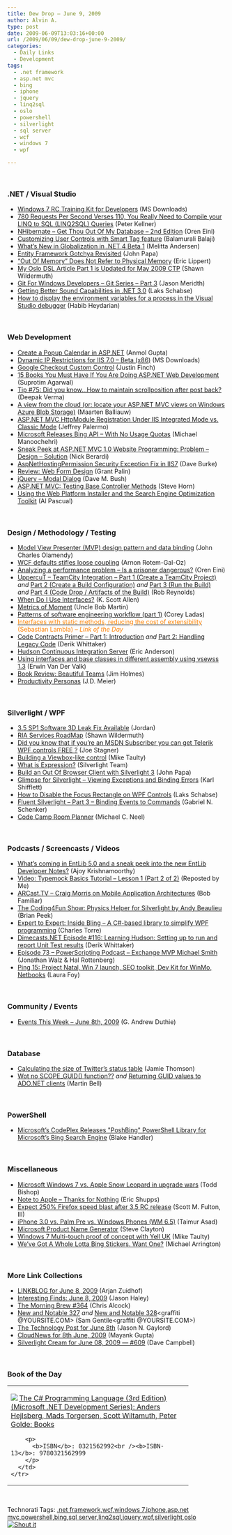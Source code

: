 ```yaml
---
title: Dew Drop – June 9, 2009
author: Alvin A.
type: post
date: 2009-06-09T13:03:16+00:00
url: /2009/06/09/dew-drop-june-9-2009/
categories:
  - Daily Links
  - Development
tags:
  - .net framework
  - asp.net mvc
  - bing
  - iphone
  - jquery
  - linq2sql
  - oslo
  - powershell
  - silverlight
  - sql server
  - wcf
  - windows 7
  - wpf

---
```

&#160;

### .NET / Visual Studio

  * [Windows 7 RC Training Kit for Developers][1] (MS Downloads)
  * [780 Requests Per Second Verses 110, You Really Need to Compile your LINQ to SQL (LINQ2SQL) Queries][2] (Peter Kellner)
  * [NHibernate – Get Thou Out Of My Database – 2nd Edition][3] (Oren Eini)
  * [Customizing User Controls with Smart Tag feature][4] (Balamurali Balaji)
  * [What&#8217;s New in Globalization in .NET 4 Beta 1][5] (Melitta Andersen)
  * [Entity Framework Gotchya Revisited][6] (John Papa)
  * [“Out Of Memory” Does Not Refer to Physical Memory][7] (Eric Lippert)
  * [My Oslo DSL Article Part 1 is Updated for May 2009 CTP][8] (Shawn Wildermuth)
  * [Git For Windows Developers – Git Series – Part 3][9] (Jason Meridth)
  * [Getting Better Sound Capabilities in .NET 3.0][10] (Laks Schabse)
  * [How to display the environment variables for a process in the Visual Studio debugger][11] (Habib Heydarian)

&#160;

### Web Development

  * [Create a Popup Calendar in ASP.NET][12] (Anmol Gupta)
  * [Dynamic IP Restrictions for IIS 7.0 &#8211; Beta (x86)][13] (MS Downloads)
  * [Google Checkout Custom Control][14] (Justin Finch)
  * [15 Books You Must Have If You Are Doing ASP.NET Web Development][15] (Suprotim Agarwal)
  * [Tip #75: Did you know…How to maintain scrollposition after post back?][16] (Deepak Verma)
  * [A view from the cloud (or: locate your ASP.NET MVC views on Windows Azure Blob Storage)][17] (Maarten Balliauw)
  * [ASP.NET MVC HttpModule Registration Under IIS Integrated Mode vs. Classic Mode][18] (Jeffrey Palermo)
  * [Microsoft Releases Bing API &#8211; With No Usage Quotas][19] (Michael Manoochehri)
  * [Sneak Peek at ASP.NET MVC 1.0 Website Programming: Problem &#8211; Design &#8211; Solution][20] (Nick Berardi)
  * [AspNetHostingPermission Security Exception Fix in IIS7][21] (Dave Burke)
  * [Review: Web Form Design][22] (Grant Palin)
  * [jQuery &#8211; Modal Dialog][23] (Dave M. Bush)
  * [ASP.NET MVC: Testing Base Controller Methods][24] (Steve Horn)
  * [Using the Web Platform Installer and the Search Engine Optimization Toolkit][25] (Al Pascual)

&#160;

### Design / Methodology / Testing

  * [Model View Presenter (MVP) design pattern and data binding][26] (John Charles Olamendy)
  * [WCF defaults stifles loose coupling][27] (Arnon Rotem-Gal-Oz)
  * [Analyzing a performance problem – Is a prisoner dangerous?][28] (Oren Eini)
  * [UppercuT &#8211; TeamCity Integration &#8211; Part 1 (Create a TeamCity Project)][29] _and_&#160;[Part 2 (Create a Build Configuration)][30] _and_&#160;[Part 3 (Run the Build)][31] _and_&#160;[Part 4 (Code Drop / Artifacts of the Build)][32] (Rob Reynolds)
  * [When Do I Use Interfaces?][33] (K. Scott Allen)
  * [Metrics of Moment][34] (Uncle Bob Martin)
  * [Patterns of software engineering workflow (part 1)][35] (Corey Ladas)
  * [<font color="#ff8000">Interfaces with static methods, reducing the cost of extensibility</font>][36] <font color="#ff8000">(Sebastian Lambla) <em>– Link of the Day</em></font>
  * [Code Contracts Primer – Part 1: Introduction][37] _and_&#160;[Part 2: Handling Legacy Code][38] (Derik Whittaker)
  * [Hudson Continuous Integration Server][39] (Eric Anderson)
  * [Using interfaces and base classes in different assembly using vsewss 1.3][40] (Erwin Van Der Valk)
  * [Book Review: Beautiful Teams][41] (Jim Holmes)
  * [Productivity Personas][42] (J.D. Meier)

&#160;

### Silverlight / WPF

  * [3.5 SP1 Software 3D Leak Fix Available][43] (Jordan)
  * [RIA Services RoadMap][44] (Shawn Wildermuth)
  * [Did you know that if you’re an MSDN Subscriber you can get Telerik WPF controls FREE ?][45] (Joe Stagner)
  * [Building a Viewbox-like control][46] (Mike Taulty)
  * [What is Expression?][47] (Silverlight Team)
  * [Build an Out Of Browser Client with Silverlight 3][48] (John Papa)
  * [Glimpse for Silverlight – Viewing Exceptions and Binding Errors][49] (Karl Shifflett)
  * [How to Disable the Focus Rectangle on WPF Controls][50] (Laks Schabse)
  * [Fluent Silverlight – Part 3 – Binding Events to Commands][51] (Gabriel N. Schenker)
  * [Code Camp Room Planner][52] (Michael C. Neel)

&#160;

### Podcasts / Screencasts / Videos

  * [What&#8217;s coming in EntLib 5.0 and a sneak peek into the new EntLib Developer Notes?][53] (Ajoy Krishnamoorthy)
  * [Video: Typemock Basics Tutorial &#8211; Lesson 1 (Part 2 of 2)][54] (Reposted by Me)
  * [ARCast.TV &#8211; Craig Morris on Mobile Application Architectures][55] (Bob Familiar)
  * [The Coding4Fun Show: Physics Helper for Silverlight by Andy Beaulieu][56] (Brian Peek)
  * [Expert to Expert: Inside Bling &#8211; A C#-based library to simplify WPF programming][57] (Charles Torre)
  * [Dimecasts.NET Episode #116: Learning Hudson: Setting up to run and report Unit Test results][58] (Derik Whittaker)
  * [Episode 73 &#8211; PowerScripting Podcast &#8211; Exchange MVP Michael Smith][59] (Jonathan Walz & Hal Rottenberg)
  * [Ping 15: Project Natal, Win 7 launch, SEO toolkit, Dev Kit for WinMo, Netbooks][60] (Laura Foy)

&#160;

### Community / Events

  * [Events This Week – June 8th, 2009][61] (G. Andrew Duthie)

&#160;

### Database

  * [Calculating the size of Twitter’s status table][62] (Jamie Thomson)
  * [Wot no SCOPE_GUID() function??][63] _and_&#160;[Returning GUID values to ADO.NET clients][64] (Martin Bell)

&#160;

### PowerShell

  * [Microsoft&#8217;s CodePlex Releases "PoshBing" PowerShell Library for Microsoft’s Bing Search Engine][65] (Blake Handler)

&#160;

### Miscellaneous

  * [Microsoft Windows 7 vs. Apple Snow Leopard in upgrade wars][26] (Todd Bishop)
  * [Note to Apple &#8211; Thanks for Nothing][66] (Eric Shupps)
  * [Expect 250% Firefox speed blast after 3.5 RC release][67] (Scott M. Fulton, III)
  * [iPhone 3.0 vs. Palm Pre vs. Windows Phones (WM 6.5)][68] (Taimur Asad)
  * [Microsoft Product Name Generator][69] (Steve Clayton)
  * [Windows 7 Multi-touch proof of concept with Yell UK][70] (Mike Taulty)
  * [We’ve Got A Whole Lotta Bing Stickers. Want One?][71] (Michael Arrington)

&#160;

### More Link Collections

  * [LINKBLOG for June 8, 2009][72] (Arjan Zuidhof)
  * [Interesting Finds: June 8, 2009][73] (Jason Haley)
  * [The Morning Brew #364][74] (Chris Alcock)
  * [New and Notable 327][75] _and_&#160;[New and Notable 328][76]<graffiti @YOURSITE.COM> (Sam Gentile<graffiti @YOURSITE.COM>)
  * [The Technology Post for June 8th][77] (Jason N. Gaylord)
  * [CloudNews for 8th June, 2009][78] (Mayank Gupta)
  * [Silverlight Cream for June 08, 2009 &#8212; #609][79] (Dave Campbell)

&#160;

### Book of the Day

<div style="padding-bottom: 0px; margin: 0px; padding-left: 0px; padding-right: 0px; display: inline; float: none; padding-top: 0px" id="scid:7dc1bd33-94bd-46fd-a20b-0131235bcd47:9645d9b5-4f21-4f41-9cfa-1ad21ca7d1db" class="wlWriterSmartContent">
  <table cellspacing="0" cellpadding="2" width="400" border="0" unselectable="on">
    <tr>
      <td valign="top" width="400">
        <p>
          <a title="The C# Programming Language (3rd Edition) (Microsoft .NET Development Series): Anders Hejlsberg, Mads Torgersen, Scott Wiltamuth, Peter Golde: Books" href="http://www.amazon.com/exec/obidos/ASIN/0321562992/alvinashcraft-20"><img data-recalc-dims="1" decoding="async" src="https://i0.wp.com/images.amazon.com/images/P/0321562992.01.MZZZZZZZ.jpg?w=660" border="0" align="left" style="float:left" />The C# Programming Language (3rd Edition) (Microsoft .NET Development Series): Anders Hejlsberg, Mads Torgersen, Scott Wiltamuth, Peter Golde: Books</a>
        </p>
        
        <p>
          <b>ISBN</b>: 0321562992<br /><b>ISBN-13</b>: 9780321562999
        </p>
      </td>
    </tr>
  </table>
</div>

&#160;

<div style="padding-bottom: 0px; margin: 0px; padding-left: 0px; padding-right: 0px; display: inline; float: none; padding-top: 0px" id="scid:C16BAC14-9A3D-4c50-9394-FBFEF7A93539:c46d9c61-3e2c-47b2-93a0-816614a23239" class="wlWriterSmartContent">
  <!--dotnetkickit-->
</div>

<div style="padding-bottom: 0px; margin: 0px; padding-left: 0px; padding-right: 0px; display: inline; float: none; padding-top: 0px" id="scid:0767317B-992E-4b12-91E0-4F059A8CECA8:548522c5-16aa-499c-b671-8f4498422d1e" class="wlWriterSmartContent">
  Technorati Tags: <a href="http://technorati.com/tags/.net+framework" rel="tag">.net framework</a>,<a href="http://technorati.com/tags/wcf" rel="tag">wcf</a>,<a href="http://technorati.com/tags/windows+7" rel="tag">windows 7</a>,<a href="http://technorati.com/tags/iphone" rel="tag">iphone</a>,<a href="http://technorati.com/tags/asp.net+mvc" rel="tag">asp.net mvc</a>,<a href="http://technorati.com/tags/powershell" rel="tag">powershell</a>,<a href="http://technorati.com/tags/bing" rel="tag">bing</a>,<a href="http://technorati.com/tags/sql+server" rel="tag">sql server</a>,<a href="http://technorati.com/tags/linq2sql" rel="tag">linq2sql</a>,<a href="http://technorati.com/tags/jquery" rel="tag">jquery</a>,<a href="http://technorati.com/tags/wpf" rel="tag">wpf</a>,<a href="http://technorati.com/tags/silverlight" rel="tag">silverlight</a>,<a href="http://technorati.com/tags/oslo" rel="tag">oslo</a>
</div>

<div class="wlWriterHeaderFooter" style="margin:0px; padding:0px 0px 0px 0px;">
  <div class="shoutIt">
    <a rev="vote-for" href="http://dotnetshoutout.com/Submit?url=http%3a%2f%2fwww.alvinashcraft.com%2f2009%2f06%2f09%2fdew-drop-june-9-2009%2f&title=Dew+Drop+-+June+9%2c+2009"><img decoding="async" alt="Shout it" src="http://dotnetshoutout.com/image.axd?url=https://morningdew-bpc6g3a0fgaxdxcu.eastus2-01.azurewebsites.net/2009/06/09/dew-drop-june-9-2009/" style="border:0px" /></a>
  </div>
</div>

 [1]: http://feedproxy.google.com/~r/MicrosoftDownloadCenter/~3/TPmtf--OygI/details.aspx
 [2]: http://feedproxy.google.com/~r/Peterkellnernet/~3/6nRYuK3sI68/
 [3]: http://feedproxy.google.com/~r/AyendeRahien/~3/iwFDb07ZyoY/nhibernate-ndash-get-thou-out-of-my-database-ndash-2nd.aspx
 [4]: http://www.codeproject.com/KB/dialog/usercontrolsmarttag.aspx
 [5]: http://blogs.msdn.com/bclteam/archive/2009/06/08/what-s-new-in-globalization-in-net-4-beta-1-melitta-andersen.aspx
 [6]: http://feedproxy.google.com/~r/JohnPapa/~3/VayWViaglz4/
 [7]: http://blogs.msdn.com/ericlippert/archive/2009/06/08/out-of-memory-does-not-refer-to-physical-memory.aspx
 [8]: http://wildermuth.com/2009/06/09/My_Oslo_DSL_Article_Part_1_is_Updated_for_May_2009_CTP
 [9]: http://feedproxy.google.com/~r/LosTechies/~3/jLnAgCf0c3Q/git-for-windows-developers-git-series-part-3.aspx
 [10]: http://www.devx.com/tips/Tip/41905?trk=DXRSS_DOTNET
 [11]: http://blogs.msdn.com/habibh/archive/2009/06/08/how-to-display-the-environment-variables-for-a-process-in-the-visual-studio-debugger.aspx
 [12]: http://www.devx.com/tips/Tip/41898?trk=DXRSS_DOTNET
 [13]: http://feedproxy.google.com/~r/MicrosoftDownloadCenter/~3/dQMOOi3-fTc/details.aspx
 [14]: http://www.c-sharpcorner.com/UploadFile/jlf0002/googlecheckoutcustomcontrol08072006134735PM/googlecheckoutcustomcontrol.aspx
 [15]: http://feedproxy.google.com/~r/netCurryRecentArticles/~3/YUdHEsMnBEs/ShowArticle.aspx
 [16]: http://blogs.msdn.com/webdevelopertips/archive/2009/06/08/tip-75-did-you-know-how-to-maintain-scrollposition-after-post-back.aspx
 [17]: http://blog.maartenballiauw.be/post.aspx?id=3192a3d2-7930-40b0-a3a3-8732f3870f21
 [18]: http://feedproxy.google.com/~r/jeffreypalermo/~3/OYlvgkmBABI/
 [19]: http://feedproxy.google.com/~r/ProgrammableWeb/~3/S0CA3a1JzwQ/
 [20]: http://feedproxy.google.com/~r/coderjournal/~3/qBPHWM032DU/
 [21]: http://feedproxy.google.com/~r/DaveBurke/~3/EGCXFKda8wQ/post.aspx
 [22]: http://grantpalin.com/2009/06/08/review-web-form-design/
 [23]: http://blog.dmbcllc.com/2009/06/09/jquery-modal-dialog/
 [24]: http://blog.stevehorn.cc/2009/06/aspnet-mvc-testing-base-controller.html
 [25]: http://weblogs.asp.net/albertpascual/archive/2009/06/07/using-the-web-platform-installer-and-the-search-engine-optimization-toolkit.aspx
 [26]: http://www.techflash.com/microsoft/Microsoft_Windows_7_vs_Apple_Snow_Leopard_in_upgrade_wars_47224297.html
 [27]: http://feeds.dzone.com/~r/zones/dotnet/~3/w3-njfNueHI/wcf-defaults-stifles-loose
 [28]: http://feedproxy.google.com/~r/AyendeRahien/~3/GD6Ij4PCNEo/analyzing-a-performance-problem-ndash-is-a-prisoner-dangerous.aspx
 [29]: http://feedproxy.google.com/~r/robz/~3/wqHwQurViKk/uppercut---teamcity-integration---part-1-create-a-teamcity.aspx
 [30]: http://feedproxy.google.com/~r/robz/~3/GJ_NUeZXIoc/uppercut---teamcity-integration---part-2-create-a-build.aspx
 [31]: http://feedproxy.google.com/~r/robz/~3/HmeNSO8dyik/uppercut---teamcity-integration---part-3-run-the-build.aspx
 [32]: http://feedproxy.google.com/~r/robz/~3/rD8aRPzhF3s/uppercut---teamcity-integration---part-4-code-drop.aspx
 [33]: http://odetocode.com/Blogs/scott/archive/2009/06/07/12891.aspx
 [34]: http://blog.objectmentor.com/articles/2009/06/08/metrics-of-moment
 [35]: http://leansoftwareengineering.com/2009/06/08/workflow-patterns/
 [36]: http://serialseb.blogspot.com/2009/06/interfaces-with-static-methods-reducing.html
 [37]: http://feedproxy.google.com/~r/Devlicious/~3/V9P_u-9GchI/code-contracts-primer-part-1-introduction.aspx
 [38]: http://devlicio.us/blogs/derik_whittaker/archive/2009/06/09/code-contracts-primer-part-2-handling-legacy-code.aspx
 [39]: http://www.devx.com/codemag/Article/42013?trk=DXRSS_DOTNET
 [40]: http://blogs.msdn.com/erwinvandervalk/archive/2009/06/08/using-interfaces-and-base-classes-in-different-assembly-using-vsewss-1-3.aspx
 [41]: http://frazzleddad.blogspot.com/2009/06/book-review-beautiful-teams.html
 [42]: http://sourcesofinsight.com/2009/06/08/productivity-personas/
 [43]: http://blogs.msdn.com/wpf3d/archive/2009/06/08/3-5-sp1-software-3d-leak-fix-available.aspx
 [44]: http://wildermuth.com/2009/06/09/RIA_Services_RoadMap
 [45]: http://misfitgeek.com/blog/did-you-know-that-if-you-rsquo-re-an-msdn-subscriber-you-can-get-telerik-wpf-controls-free/
 [46]: http://mtaulty.com/CommunityServer/blogs/mike_taultys_blog/archive/2009/06/09/building-a-viewbox-like-control.aspx
 [47]: http://team.silverlight.net/announcements/what-is-expression/
 [48]: http://feedproxy.google.com/~r/JohnPapa/~3/Y8vaVX6e6Qo/
 [49]: http://karlshifflett.wordpress.com/2009/06/08/glimpse-for-silverlight-viewing-exceptions-and-binding-errors/
 [50]: http://www.devx.com/tips/Tip/41906?trk=DXRSS_DOTNET
 [51]: http://feedproxy.google.com/~r/LosTechies/~3/03YRXFqGh_0/fluent-silverlight-part-3-binding-events-to-commands.aspx
 [52]: http://feedproxy.google.com/~r/Devlicious/~3/fcT7QwoYtwA/code-camp-room-planner.aspx
 [53]: http://channel9.msdn.com/posts/akMSFT/Whats-coming-in-EntLib-50-and-a-sneak-peek-into-the-new-EntLib-Developer-Notes/
 [54]: http://feeds.dzone.com/~r/zones/dotnet/~3/wXWV8_yl-0E/video-typemock-basics-tutorial-0
 [55]: http://feedproxy.google.com/~r/msdn/bobfamiliar/~3/JbYyeqcPlhE/arcast-tv-craig-morris-on-mobile-application-architectures.aspx
 [56]: http://channel9.msdn.com/shows/Coding4FunTV/The-Coding4Fun-Show-Physics-Helper-for-Silverlight-by-Andy-Beaulieu/
 [57]: http://channel9.msdn.com/shows/Going+Deep/Expert-to-Expert-Inside-Bling-A-C-based-library-to-simplify-WPF-programming/
 [58]: http://feedproxy.google.com/~r/Dimecastsnet--InformAndEducateIn10MinutesOrLess/~3/OVPxopPwEsM/116
 [59]: http://feedproxy.google.com/~r/Powerscripting/~3/2XcNYe1bmB0/index.php
 [60]: http://channel9.msdn.com/shows/PingShow/Ping-15-Project-Natal-Win-7-launch-SEO-toolkit-Dev-Kit-for-WinMo-Netbook-name/
 [61]: http://blogs.msdn.com/gduthie/archive/2009/06/08/events-this-week-june-8th-2009.aspx
 [62]: http://blogs.conchango.com/jamiethomson/archive/2009/06/09/calculating-the-size-of-twitter-s-status-table.aspx
 [63]: http://sqlblogcasts.com/blogs/martinbell/archive/2009/06/08/Wot-no-SCOPE_5F00_GUID-function_3F00_.aspx
 [64]: http://sqlblogcasts.com/blogs/martinbell/archive/2009/06/09/Returning-GUID-values-to-ADO.Net-clients.aspx
 [65]: http://bhandler.spaces.live.com/Blog/cns!70F64BC910C9F7F3!5616.entry
 [66]: http://feedproxy.google.com/~r/sharepointmvpblogs/~3/oJrBkNSExCY/ViewPost.aspx
 [67]: http://feeds.betanews.com/~r/bn/~3/GabDMsJTfyU/1244474138
 [68]: http://feedproxy.google.com/~r/RedmondPie/~3/tDERgLeZ2Bk/
 [69]: http://blogs.msdn.com/stevecla01/archive/2009/06/08/microsoft-product-name-generator.aspx
 [70]: http://channel9.msdn.com/posts/mtaulty/Windows-7-Multi-touch-proof-of-concept-with-Yell-UK/
 [71]: http://feedproxy.google.com/~r/Techcrunch/~3/0IlBli7dZ5s/
 [72]: http://feedproxy.google.com/~r/ArjansWorld/~3/25rHY0jsDnk/
 [73]: http://jasonhaley.com/blog/post.aspx?id=aa7eb83d-ef8c-4664-ba89-b5c151c45843
 [74]: http://feedproxy.google.com/~r/ReflectivePerspective/~3/Vi7O2uCPehk/
 [75]: http://feedproxy.google.com/~r/SamGentile/~3/wqECuROMX_g/
 [76]: http://feedproxy.google.com/~r/SamGentile/~3/ji9unS7RVno/
 [77]: http://feeds.jasongaylord.com/~r/JasonNGaylord/~3/QI5VMxTyW_c/the-technology-post-for-june-8th.aspx
 [78]: http://feedproxy.google.com/~r/CloudAve/~3/OgVko0FZtIw/cloudnews-for-8th-june-2009
 [79]: http://geekswithblogs.net/WynApseTechnicalMusings/archive/2009/06/08/132698.aspx